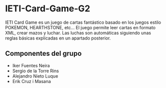 # IETI-Card-Game-G2
IETI Card Game es un juego de cartas fantástico basado en los juegos estilo POKEMON, HEARTHSTONE, etc... El juego permite leer cartas en formato XML, crear mazos y luchar. Las luchas son automáticas siguiendo unas reglas básicas explicadas en un apartado posterior.
## Componentes del grupo
- Iker Fuentes Neira
- Sergio de la Torre Rins
- Alejandro Nieto Luque
- Erik Cruz i Masana